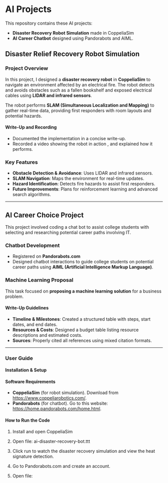 # **AI Projects**

This repository contains these AI projects:
* **Disaster Recovery Robot Simulation** made in CoppeliaSim
*  **AI Career Chatbot** designed using Pandorabots and AIML.

## **Disaster Relief Recovery Robot Simulation**
### **Project Overview**
In this project, I designed a **disaster recovery robot** in **CoppeliaSim** to navigate an environment affected by an electrical fire. The robot detects and avoids obstacles such as a fallen bookshelf and exposed electrical cables using **LIDAR and infrared sensors**.  

The robot performs **SLAM (Simultaneous Localization and Mapping)** to gather real-time data, providing first responders with room layouts and potential hazards.  

#### **Write-Up and Recording**
- Documented the implementation in a concise write-up.  
- Recorded a video showing the robot in action , and explained how it performs.

### **Key Features**
- **Obstacle Detection & Avoidance**: Uses LIDAR and infrared sensors.  
- **SLAM Navigation**: Maps the environment for real-time updates.  
- **Hazard Identification**: Detects fire hazards to assist first responders.  
- **Future Improvements**: Plans for reinforcement learning and advanced search algorithms.  

---

## **AI Career Choice Project**
This project involved coding a chat bot to assist college students with selecting and researching potential career paths involving IT. 

### **Chatbot Development**
* Registered on **Pandorabots.com** 
* Designed chatbot interactions to guide college students on potential career paths using **AIML (Artificial Intelligence Markup Language)**.  

### **Machine Learning Proposal**
This task focused on **proposing a machine learning solution** for a business problem.

#### **Write-Up Guidelines**
- **Timeline & Milestones**: Created a structured table with steps, start dates, and end dates.  
- **Resources & Costs**: Designed a budget table listing resource descriptions and estimated costs.  
- **Sources**: Properly cited all references using mixed citation formats.  

---
### User Guide
#### **Installation & Setup**
#### **Software Requirements**
- **CoppeliaSim** (for robot simulation). Download from https://www.coppeliarobotics.com/.
- **Pandorabots** (for chatbot). Go to this website: https://home.pandorabots.com/home.html.
#### How to Run the Code
1. Install and open CoppeliaSim
2. Open file: ai-disaster-recovery-bot.ttt
3. Click run to watch the disaster recovery simulation and view the heat signature detection.

4. Go to Pandorabots.com and create an account.
5. Open file: 
